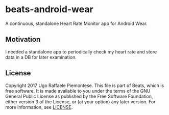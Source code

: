 # beats-android-wear

A continuous, standalone Heart Rate Monitor app for Android Wear.

## Motivation

I needed a standalone app to periodically check my heart rate and store data in a DB for later examination.

## License

Copyright 2017 Ugo Raffaele Piemontese.
This file is part of Beats, which is free software. It is made available to you under the terms of the GNU General Public License as published by the Free Software Foundation, either version 3 of the License, or (at your option) any later version. For more information, see [LICENSE](https://github.com/UgoRaffaele/beats-android-wear/blob/master/LICENSE).

